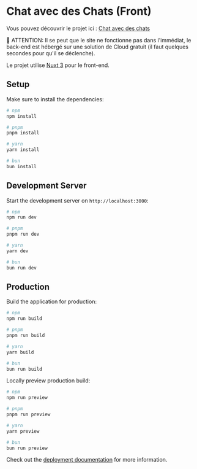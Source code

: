 # Chat avec des Chats (Front)

Vous pouvez découvrir le projet ici : [Chat avec des chats](https://chat-avec-chats-front.vercel.app/)

🚨 ATTENTION: Il se peut que le site ne fonctionne pas dans l'immédiat, le back-end est hébergé sur une solution de Cloud gratuit (il faut quelques secondes pour qu'il se déclenche).

Le projet utilise [Nuxt 3](https://nuxt.com/) pour le front-end.

## Setup

Make sure to install the dependencies:

```bash
# npm
npm install

# pnpm
pnpm install

# yarn
yarn install

# bun
bun install
```

## Development Server

Start the development server on `http://localhost:3000`:

```bash
# npm
npm run dev

# pnpm
pnpm run dev

# yarn
yarn dev

# bun
bun run dev
```

## Production

Build the application for production:

```bash
# npm
npm run build

# pnpm
pnpm run build

# yarn
yarn build

# bun
bun run build
```

Locally preview production build:

```bash
# npm
npm run preview

# pnpm
pnpm run preview

# yarn
yarn preview

# bun
bun run preview
```

Check out the [deployment documentation](https://nuxt.com/docs/getting-started/deployment) for more information.
